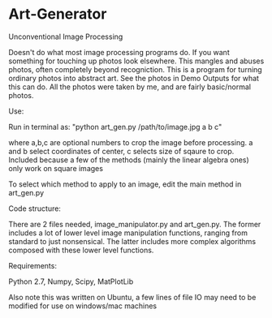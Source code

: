 # Art-Generator
Unconventional Image Processing

Doesn't do what most image processing programs do. If you want something for touching up photos look elsewhere. This mangles and abuses photos, often completely beyond recogniction. This is a program for turning ordinary photos into abstract art. See the photos in Demo Outputs for what this can do. All the photos were taken by me, and are fairly basic/normal photos.



Use:

Run in terminal as: "python art_gen.py /path/to/image.jpg a b c"

where a,b,c are optional numbers to crop the image before processing. a and b select coordinates of center, c selects size of sqaure to crop. Included because a few of the methods (mainly the linear algebra ones) only work on square images

To select which method to apply to an image, edit the main method in art_gen.py



Code structure:

There are 2 files needed, image_manipulator.py and art_gen.py. The former includes a lot of lower level image manipulation functions, ranging from standard to just nonsensical. The latter includes more complex algorithms composed with these lower level functions.


Requirements:

Python 2.7, Numpy, Scipy, MatPlotLib

Also note this was written on Ubuntu, a few lines of file IO may need to be modified for use on windows/mac machines
